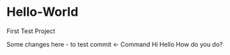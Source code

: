 # Hello-World
First Test Project

Some changes here - to test commit <- Command
Hi Hello How do you do?
